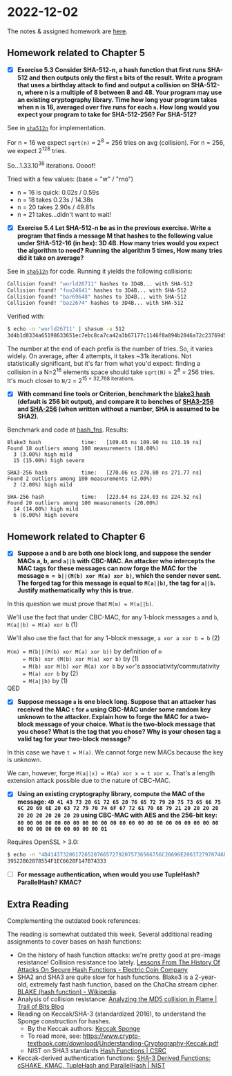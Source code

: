 # 2022-12-02

The notes & assigned homework are [here](https://uncloak.org/courses/rust+cryptography+engineering/course-2022-12-02+Session+3+Notes).

## Homework related to Chapter 5

* [x] **Exercise 5.3 Consider SHA-512-n, a hash function that first runs SHA-512 and then outputs only the first `n` bits of the result. Write a program that uses a birthday attack to find and output a collision on SHA-512-n, where n is a multiple of 8 between 8 and 48. Your program may use an existing cryptography library. Time how long your program takes when n is 16, averaged over five runs for each `n`. How long would you expect your program to take for SHA-512-256? For SHA-512?**

See in [`sha512n`](./sha512n/) for implementation.

For n = 16 we expect `sqrt(n)` = 2<sup>8</sup> = 256 tries on avg (collision). For n = 256, we expect 2<sup>128</sup> tries.

So...1.33.10<sup>36</sup> iterations. Oooof!

Tried with a few values: (base = "w" / "rno")
- n = 16 is quick: 0.02s / 0.59s
- n = 18 takes 0.23s / 14.38s
- n = 20 takes 2.90s / 49.81s
- n = 21 takes...didn't want to wait!

* [x] **Exercise 5.4 Let SHA-512-n be as in the previous exercise. Write a program that finds a message M that hashes to the following value under SHA-512-16 (in hex): 3D 4B. How many tries would you expect the algorithm to need? Running the algorithm 5 times, How many tries did it take on average?**

See in [`sha512n`](./sha512n/) for code. Running it yields the following collisions:
```sh
Collision found! "world26711" hashes to 3D4B... with SHA-512
Collision found! "foo24641" hashes to 3D4B... with SHA-512
Collision found! "bar69648" hashes to 3D4B... with SHA-512
Collision found! "baz2674" hashes to 3D4B... with SHA-512
```

Verified with:
```sh
$ echo -n 'world26711' | shasum -a 512
3d4b1d8334a65198633651ec7ebc8ca7ca42a3b67177c1146f8a894b2846a72c23769d5d97e3f3cde080a9958f0c7def21d1ff374f3a10ea0e02f7baca1718d9  -
```

The number at the end of each prefix is the number of tries. So, it varies widely. On average, after 4 attempts, it takes ~31k iterations. Not statistically significant, but it's far from what you'd expect: finding a collision in a N=2<sup>16</sup> elements space should take `sqrt(N)` = 2<sup>8</sup> = 256 tries. It's much closer to `N/2` = 2<sup>15 = 32,768 iterations.

* [x] **With command line tools or Criterion, benchmark the [blake3 hash](https://docs.rs/blake3/latest/blake3/) (default is 256 bit output), and compare it to benches of [SHA3-256](https://docs.rs/sha3/latest/sha3/) and [SHA-256](https://docs.rs/sha2/latest/sha2/) (when written without a number, SHA is assumed to be SHA2).**

Benchmark and code at [hash_fns](./hash_fns/). Results:
```
Blake3 hash             time:   [109.65 ns 109.90 ns 110.19 ns]                        
Found 18 outliers among 100 measurements (18.00%)
  3 (3.00%) high mild
  15 (15.00%) high severe

SHA3-256 hash           time:   [270.06 ns 270.80 ns 271.77 ns]                          
Found 2 outliers among 100 measurements (2.00%)
  2 (2.00%) high mild

SHA-256 hash            time:   [223.64 ns 224.03 ns 224.52 ns]                         
Found 20 outliers among 100 measurements (20.00%)
  14 (14.00%) high mild
  6 (6.00%) high severe
```

## Homework related to Chapter 6

* [x] **Suppose a and b are both one block long, and suppose the sender MACs a, b, and `a||b` with CBC-MAC. An attacker who intercepts the MAC tags for these messages can now forge the MAC for the message `m = b||(M(b) xor M(a) xor b)`, which the sender never sent. The forged tag for this message is equal to `M(a||b)`, the tag for `a||b`. Justify mathematically why this is true.**

In this question we must prove that `M(m) = M(a||b)`.

We'll use the fact that under CBC-MAC, for any 1-block messages `a` and `b`, `M(a||b) = M(a) xor b` (1)

We'll also use the fact that for any 1-block message, `a xor a xor b = b` (2)

`M(m) = M(b||(M(b) xor M(a) xor b))` by definition of `m`<br>
`     = M(b) xor (M(b) xor M(a) xor b)` by (1)<br>
`     = M(b) xor M(b) xor M(a) xor b` by `xor`'s associativity/commutativity<br>
`     = M(a) xor b` by (2)<br>
`     = M(a||b)` by (1)<br>
QED

* [x] **Suppose message `a` is one block long. Suppose that an attacker has received the MAC `t` for `a` using CBC-MAC under some random key unknown to the attacker. Explain how to forge the MAC for a two-block message of your choice. What is the two-block message that you chose? What is the tag that you chose? Why is your chosen tag a valid tag for your two-block message?**

In this case we have `t = M(a)`. We cannot forge new MACs because the key is unknown.

We can, however, forge `M(a||x) = M(a) xor x = t xor x`. That's a length extension attack possible due to the nature of CBC-MAC.

* [x] **Using an existing cryptography library, compute the MAC of the message: `4D 41 43 73 20 61 72 65 20 76 65 72 79 20 75 73 65 66 75 6C 20 69 6E 20 63 72 79 70 74 6F 67 72 61 70 68 79 21 20 20 20 20 20 20 20 20 20 20 20` using CBC-MAC with AES and the 256-bit key: `80 00 00 00 00 00 00 00 00 00 00 00 00 00 00 00 00 00 00 00 00 00 00 00 00 00 00 00 00 00 00 01`**

Requires OpenSSL > 3.0:
```sh
$ echo -n "4D4143732061726520766572792075736566756C20696E2063727970746F677261706879212020202020202020202020" | xxd -r | ~/openssl/bin/openssl mac -cipher AES-256-CBC -macopt hexkey:8000000000000000000000000000000000000000000000000000000000000001 CMAC
39522862878554F1EC6628F147B74333
```

* [ ] **For message authentication, when would you use TupleHash? ParallelHash? KMAC?**

## Extra Reading

Complementing the outdated book references:

The reading is somewhat outdated this week. Several additional reading assignments to cover bases on hash functions:

* On the history of hash function attacks: we're pretty good at pre-image resistance! Collision resistance too lately. [Lessons From The History Of Attacks On Secure Hash Functions - Electric Coin Company](https://web.archive.org/web/20220708064142/https://electriccoin.co/blog/lessons-from-the-history-of-attacks-on-secure-hash-functions/)
* SHA2 and SHA3 are quite slow for hash functions. Blake3 is a 2-year-old, extremely fast hash function, based on the ChaCha stream cipher. [BLAKE (hash function) - Wikipedia](https://en.wikipedia.org/wiki/BLAKE_(hash_function)#BLAKE3).
* Analysis of collision resistance: [Analyzing the MD5 collision in Flame | Trail of Bits Blog](https://blog.trailofbits.com/2012/06/11/analyzing-the-md5-collision-in-flame/)
* Reading on Keccak/SHA-3 (standardized 2016), to understand the Sponge construction for hashes.
  * By the Keccak authors: [Keccak Sponge](https://keccak.team/sponge_duplex.html)
  * To read more, see: https://www.crypto-textbook.com/download/Understanding-Cryptography-Keccak.pdf
  * NIST on SHA3 standards [Hash Functions | CSRC](https://csrc.nist.gov/projects/hash-functions/sha-3-project)
* Keccak-derived authentication functions: [SHA-3 Derived Functions: cSHAKE, KMAC, TupleHash and ParallelHash | NIST](https://www.nist.gov/publications/sha-3-derived-functions-cshake-kmac-tuplehash-and-parallelhash)